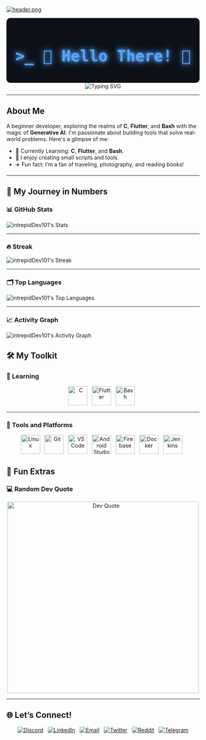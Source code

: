 [![header.png](https://i.postimg.cc/Vkrc2JQL/header.png)](https://postimg.cc/cvSjn4LV)

<div style="background-color: #0d1117; padding: 20px; border-radius: 10px;">
  <h1 align="center" style="font-family: 'Fira Code', monospace; font-size: 2.5rem; color: #58A6FF; text-shadow: 0 0 10px #58A6FF, 0 0 20px #58A6FF;">
    >_ 🌟 Hello There! 👋
  </h1>
</div>


<div align="center">
  <img src="https://readme-typing-svg.herokuapp.com?font=Fira+Code&size=24&duration=3000&pause=1500&color=FF6D28&background=00000000&center=true&vCenter=true&width=1000&height=70&lines=🌌+Welcome+to+The+Orbital+Hub!;🚀+intrepidDev101+is+On+a+Mission+to+Master+C,+Rust,+and+Flutter;🧠+Exploring+AI's+Creative+Frontier+%26+Inventing+New+Possibilities;💻+Building+One+Line+of+Code+at+a+Time...;✨+Together,+Let's+Code+the+Next+Big+Thing!+" alt="Typing SVG" />
</div>



---

## **About Me**
A beginner developer, exploring the realms of **C**, **Flutter**, and **Bash** with the magic of **Generative AI**. I'm passionate about building tools that solve real-world problems. Here's a glimpse of me:

- 🌱 Currently Learning: **C**, **Flutter**, and **Bash**.  
- 🔭 I enjoy creating small scripts and tools.  
- ✈️ Fun fact: I’m a fan of traveling, photography, and reading books!  

---

## 🌟 **My Journey in Numbers**

### 📊 GitHub Stats  
![intrepidDev101's Stats](https://github-readme-stats.vercel.app/api?username=intrepidDev101&theme=tokyonight&show_icons=true&hide_border=true&count_private=true)

---

### 🔥 Streak  
![intrepidDev101's Streak](https://github-readme-streak-stats.herokuapp.com/?user=intrepidDev101&theme=tokyonight&hide_border=true)

---

### 🗂️ Top Languages  
![intrepidDev101's Top Languages](https://github-readme-stats.vercel.app/api/top-langs/?username=intrepidDev101&theme=tokyonight&show_icons=true&hide_border=true&layout=compact)

---

### 📈 Activity Graph  
![intrepidDev101's Activity Graph](https://github-readme-activity-graph.vercel.app/graph?username=intrepidDev101&theme=material-palenight)


## 🛠️ **My Toolkit**

### 🚀 Learning  
<div align="center">
  <img src="https://cdn.jsdelivr.net/gh/devicons/devicon/icons/c/c-original.svg" title="C" height="50"/> &nbsp;
  <img src="https://cdn.jsdelivr.net/gh/devicons/devicon/icons/flutter/flutter-original.svg" title="Flutter" height="50"/> &nbsp;
  <img src="https://cdn.jsdelivr.net/gh/devicons/devicon/icons/bash/bash-original.svg" title="Bash" height="50"/> &nbsp;
</div>

---

### 🔧 Tools and Platforms  
<div align="center">
  <img src="https://cdn.jsdelivr.net/gh/devicons/devicon/icons/linux/linux-original.svg" title="Linux" height="50"/> &nbsp;
  <img src="https://cdn.jsdelivr.net/gh/devicons/devicon/icons/git/git-original.svg" title="Git" height="50"/> &nbsp;
  <img src="https://cdn.jsdelivr.net/gh/devicons/devicon/icons/vscode/vscode-original.svg" title="VS Code" height="50"/> &nbsp;
  <img src="https://cdn.jsdelivr.net/gh/devicons/devicon/icons/androidstudio/androidstudio-original.svg" title="Android Studio" height="50"/> &nbsp;
  <img src="https://cdn.jsdelivr.net/gh/devicons/devicon/icons/firebase/firebase-plain.svg" title="Firebase" height="50"/> &nbsp;
  <img src="https://cdn.jsdelivr.net/gh/devicons/devicon/icons/docker/docker-original.svg" title="Docker" height="50"/> &nbsp;
  <img src="https://cdn.jsdelivr.net/gh/devicons/devicon/icons/jenkins/jenkins-original.svg" title="Jenkins" height="50"/> &nbsp;
</div>


## 🎉 **Fun Extras**

### 💻 Random Dev Quote  
<div align="center">
  <img src="https://quotes-github-readme.vercel.app/api?type=vertical&theme=material" width="500" alt="Dev Quote">
</div>

---

## 🌐 **Let’s Connect!**

<div align="center">

[![Discord](https://img.shields.io/badge/Discord-5865F2?logo=discord&logoColor=white&style=for-the-badge)](https://discord.gg/yourdiscordlink) &nbsp;
[![LinkedIn](https://img.shields.io/badge/LinkedIn-0A66C2?logo=linkedin&logoColor=white&style=for-the-badge)](https://linkedin.com/in/intrepiddev101) &nbsp;
[![Email](https://img.shields.io/badge/Email-D14836?logo=gmail&logoColor=white&style=for-the-badge)](mailto:intrepiddev101@example.com) &nbsp;
[![Twitter](https://img.shields.io/badge/Twitter-1DA1F2?logo=twitter&logoColor=white&style=for-the-badge)](https://twitter.com/intrepiddev101) &nbsp;
[![Reddit](https://img.shields.io/badge/Reddit-FF4500?logo=reddit&logoColor=white&style=for-the-badge)](https://reddit.com/user/intrepiddev101) &nbsp;
[![Telegram](https://img.shields.io/badge/Telegram-2CA5E0?logo=telegram&logoColor=white&style=for-the-badge)](https://t.me/intrepiddev101)  

</div>


